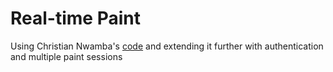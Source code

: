 # Real-time Paint
Using Christian Nwamba's [code](https://www.telerik.com/blogs/building-a-real-time-paint-application-with-jquery-and-socket-io) and extending it further with authentication and multiple paint sessions
